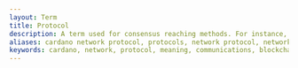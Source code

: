 ```yaml
---
layout: Term
title: Protocol
description: A term used for consensus reaching methods. For instance, Ouroboros protocol, OBFT protocol.
aliases: cardano network protocol, protocols, network protocol, network protocols, ouroboros protocol, cardano obft protocol, internet network protocol, what is a protocol, protocol meaning, communications protocol, blockchain protocol, computer networking
keywords: cardano, network, protocol, meaning, communications, blockchain, computer, obft, internet
---
```

